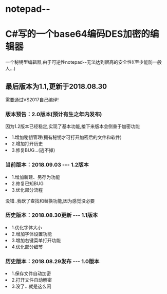 # notepad--
<h1>C#写的一个base64编码DES加密的编辑器</h1>
<p>一个秘钥型编辑器,由于可逆性notepad--无法达到很高的安全性!(至少能防一般人...)</p>
<h2>最后版本为1.1,更新于2018.08.30</h1>
<p>需要通过VS2017自己编译!</p>
<h3>版本预告：2.0版本(预计有生之年内发布)</h3>
<p>因为1.2版本已经稳定,实现了基本功能,接下来版本会侧重于加密功能</p>
<li>1.增加秘钥管理(拥有秘钥才可打开加密后的文件和软件)</li>
<li>2.增加打开历史</li>
<li>3.修复BUG...(逃不掉)</li>
<h3>当前版本：2018.09.03 --- 1.2版本</h3>
<li>1.增加新建、另存为功能</li>
<li>2.修复已知BUG</li>
<li>3.优化部分流程</li>
<p>没错..我砍了查找和替换功能,因为感觉没必要</p>
<h3>历史版本：2018.08.30更新 --- 1.1版本</h3>
<li>1.优化字体大小</li>
<li>2.增加字体设置功能</li>
<li>3.增加右键菜单打开功能</li>
<li>4.优化部分细节</li>
<h3>历史版本：2018.08.29发布 --- 1.0版本</h3>
<li>1.保存文件自动加密</li>
<li>2.打开文件自动解密</li>
<li>3.没了...就是这么闲</li>
